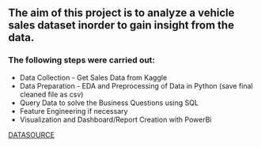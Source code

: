 ## The aim of this project is to analyze a vehicle sales dataset inorder to gain insight from the data.

### The following steps were carried out:
- Data Collection - Get Sales Data from Kaggle
- Data Preparation - EDA and Preprocessing of Data in Python (save final cleaned file as csv)
- Query Data to solve the Business Questions using SQL
- Feature Engineering if necessary
- Visualization and Dashboard/Report Creation with PowerBi

[DATASOURCE](https://www.kaggle.com/datasets/syedanwarafridi/vehicle-sales-data)

